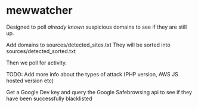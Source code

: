 # mewwatcher

Designed to poll *already known* suspicious domains to see if they are still up.

Add domains to sources/detected_sites.txt
They will be sorted into sources/detected_sorted.txt

Then we poll for activity.

TODO:
Add more info about the types of attack (PHP version, AWS JS hosted version etc)

Get a Google Dev key and query the Google Safebrowsing api to see if they have been successfully blacklisted
